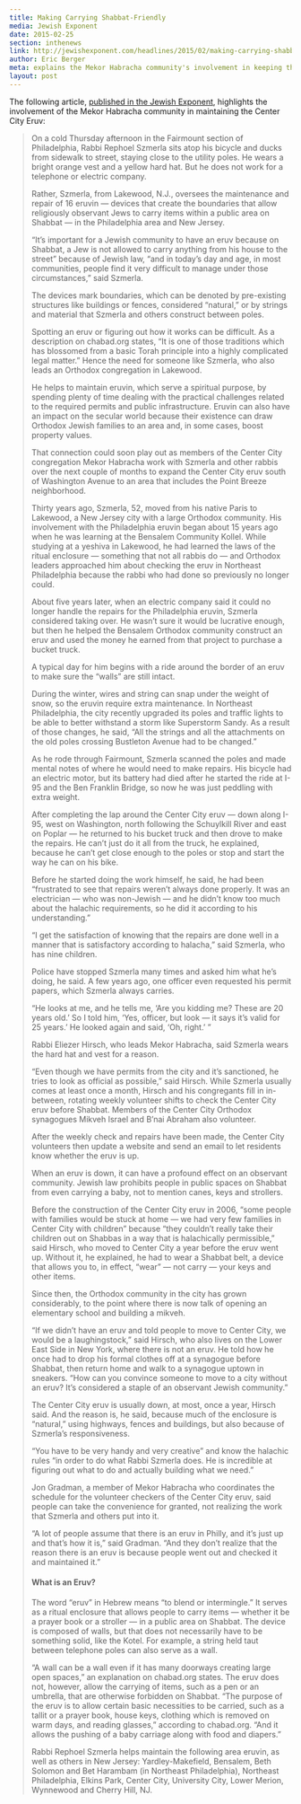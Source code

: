 ```yaml
---
title: Making Carrying Shabbat-Friendly
media: Jewish Exponent
date: 2015-02-25
section: inthenews
link: http://jewishexponent.com/headlines/2015/02/making-carrying-shabbat-friendly
author: Eric Berger
meta: explains the Mekor Habracha community's involvement in keeping the eruv up
layout: post
---
```


The following article, [published in the Jewish Exponent](http://jewishexponent.com/headlines/2015/02/making-carrying-shabbat-friendly), highlights the involvement of the Mekor Habracha community in maintaining the Center City Eruv:

>On a cold Thursday afternoon in the Fairmount section of Philadelphia, Rabbi Rephoel Szmerla sits atop his bicycle and ducks from sidewalk to street, staying close to the utility poles. He wears a bright orange vest and a yellow hard hat. But he does not work for a telephone or electric company.
>
>Rather, Szmerla, from Lakewood, N.J., oversees the maintenance and repair of 16 eruvin — devices that create the boundaries that allow religiously observant Jews to carry items within a public area on Shabbat — in the Philadelphia area and New Jersey.
>
>“It’s important for a Jewish community to have an eruv because on Shabbat, a Jew is not allowed to carry anything from his house to the street” because of Jewish law, “and in today’s day and age, in most communities, people find it very difficult to manage under those circumstances,” said Szmerla.
>
>The devices mark boundaries, which can be denoted by pre-existing structures like buildings or fences, considered “natural,” or by strings and material that Szmerla and others construct between poles.
>
>Spotting an eruv or figuring out how it works can be difficult. As a description on chabad.org states, “It is one of those traditions which has blossomed from a basic Torah principle into a highly complicated legal matter.” Hence the need for someone like Szmerla, who also leads an Orthodox congregation in Lakewood.
>
>He helps to maintain eruvin, which serve a spiritual purpose, by spending plenty of time dealing with the practical challenges related to the required permits and public infrastructure. Eruvin can also have an impact on the secular world because their existence can draw Orthodox Jewish families to an area and, in some cases, boost property values.
>
>That connection could soon play out as members of the Center City congregation Mekor Habracha work with Szmerla and other rabbis over the next couple of months to expand the Center City eruv south of Washington Avenue to an area that includes the Point Breeze neighborhood.
>
>Thirty years ago, Szmerla, 52, moved from his native Paris to Lakewood, a New Jersey city with a large Orthodox community. His involvement with the Philadelphia eruvin began about 15 years ago when he was learning at the Bensalem Community Kollel. While studying at a yeshiva in Lakewood, he had learned the laws of the ritual enclosure — something that not all rabbis do — and Orthodox leaders approached him about checking the eruv in Northeast Philadelphia because the rabbi who had done so previously no longer could.
>
>About five years later, when an electric company said it could no longer handle the repairs for the Philadelphia eruvin, Szmerla considered taking over. He wasn’t sure it would be lucrative enough, but then he helped the Bensalem Orthodox community construct an eruv and used the money he earned from that project to purchase a bucket truck.
>
>A typical day for him begins with a ride around the border of an eruv to make sure the “walls” are still intact.
>
>During the winter, wires and string can snap under the weight of snow, so the eruvin require extra maintenance. In Northeast Philadelphia, the city recently upgraded its poles and traffic lights to be able to better withstand a storm like Superstorm Sandy. As a result of those changes, he said, “All the strings and all the attachments on the old poles crossing Bustleton Avenue had to be changed.”
>
>As he rode through Fairmount, Szmerla scanned the poles and made mental notes of where he would need to make repairs. His bicycle had an electric motor, but its battery had died after he started the ride at I-95 and the Ben Franklin Bridge, so now he was just peddling with extra weight.
>
>After completing the lap around the Center City eruv — down along I-95, west on Washington, north following the Schuylkill River and east on Poplar — he returned to his bucket truck and then drove to make the repairs. He can’t just do it all from the truck, he explained, because he can’t get close enough to the poles or stop and start the way he can on his bike.
>
>Before he started doing the work himself, he said, he had been “frustrated to see that repairs weren’t always done properly. It was an electrician — who was non-Jewish — and he didn’t know too much about the halachic requirements, so he did it according to his understanding.”
>
>“I get the satisfaction of knowing that the repairs are done well in a manner that is satisfactory according to halacha,” said Szmerla, who has nine children.
>
>Police have stopped Szmerla many times and asked him what he’s doing, he said. A few years ago, one officer even requested his permit papers, which Szmerla always carries.
>
>“He looks at me, and he tells me, ‘Are you kidding me? These are 20 years old.’ So I told him, ‘Yes, officer, but look — it says it’s valid for 25 years.’ He looked again and said, ‘Oh, right.’ ”
>
>Rabbi Eliezer Hirsch, who leads Mekor Habracha, said Szmerla wears the hard hat and vest for a reason.
>
>“Even though we have permits from the city and it’s sanctioned, he tries to look as official as possible,” said Hirsch. While Szmerla usually comes at least once a month, Hirsch and his congregants fill in in-between, rotating weekly volunteer shifts to check the Center City eruv before Shabbat. Members of the Center City Orthodox synagogues Mikveh Israel and B’nai Abraham also volunteer.
>
>After the weekly check and repairs have been made, the Center City volunteers then update a website and send an email to let residents know whether the eruv is up.
>
>When an eruv is down, it can have a profound effect on an observant community. Jewish law prohibits people in public spaces on Shabbat from even carrying a baby, not to mention canes, keys and strollers.
>
>Before the construction of the Center City eruv in 2006, “some people with families would be stuck at home — we had very few families in Center City with children” because “they couldn’t really take their children out on Shabbas in a way that is halachically permissible,” said Hirsch, who moved to Center City a year before the eruv went up. Without it, he explained, he had to wear a Shabbat belt, a device that allows you to, in effect, “wear” — not carry — your keys and other items.
>
>Since then, the Orthodox community in the city has grown considerably, to the point where there is now talk of opening an elementary school and building a mikveh.
>
>“If we didn’t have an eruv and told people to move to Center City, we would be a laughingstock,” said Hirsch, who also lives on the Lower East Side in New York, where there is not an eruv. He told how he once had to drop his formal clothes off at a synagogue before Shabbat, then return home and walk to a synagogue uptown in sneakers. “How can you convince someone to move to a city without an eruv? It’s considered a staple of an observant Jewish community.”
>
>The Center City eruv is usually down, at most, once a year, Hirsch said. And the reason is, he said, because much of the enclosure is “natural,” using highways, fences and buildings, but also because of Szmerla’s responsiveness.
>
>“You have to be very handy and very creative” and know the halachic rules “in order to do what Rabbi Szmerla does. He is incredible at figuring out what to do and actually building what we need.”
>
>Jon Gradman, a member of Mekor Habracha who coordinates the schedule for the volunteer checkers of the Center City eruv, said people can take the convenience for granted, not realizing the work that Szmerla and others put into it.
>
>“A lot of people assume that there is an eruv in Philly, and it’s just up and that’s how it is,” said Gradman. “And they don’t realize that the reason there is an eruv is because people went out and checked it and maintained it.”
>
>#### What is an Eruv?
>
>The word “eruv” in Hebrew means “to blend or intermingle.” It serves as a ritual enclosure that allows people to carry items — whether it be a prayer book or a stroller — in a public area on Shabbat. The device is composed of walls, but that does not necessarily have to be something solid, like the Kotel. For example, a string held taut between telephone poles can also serve as a wall.
>
>“A wall can be a wall even if it has many doorways creating large open spaces,” an explanation on chabad.org states. The eruv does not, however, allow the carrying of items, such as a pen or an umbrella, that are otherwise forbidden on Shabbat. “The purpose of the eruv is to allow certain basic necessities to be carried, such as a tallit or a prayer book, house keys, clothing which is removed on warm days, and reading glasses,” according to chabad.org. “And it allows the pushing of a baby carriage along with food and diapers.”
>
>Rabbi Rephoel Szmerla helps maintain the following area eruvin, as well as others in New Jersey: Yardley-Makefield, Bensalem, Beth Solomon and Bet Harambam (in Northeast Philadelphia), Northeast Philadelphia, Elkins Park, Center City, University City, Lower Merion, Wynnewood and Cherry Hill, NJ.
